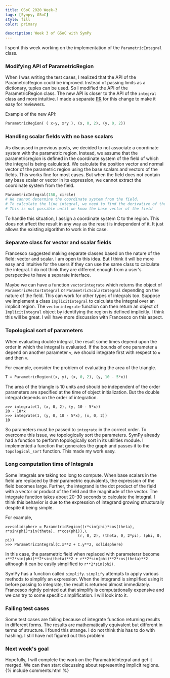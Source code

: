 ```yaml
---
title: GSoC 2020 Week-3
tags: [Sympy, GSoC]
style: fill
color: primary

description: Week 3 of GSoC with SymPy
---
```


I spent this week working on the implementation of the `ParametricIntegral` class. 

### Modifying API of ParametricRegion
When I was writing the test cases, I realized that the API of the ParametricRegion could be improved. Instead of passing limits as a dictionary, tuples can be used. 
So I modified the API of the ParametricRegion class. The new API is closer to the API of the `integral` class and more intuitive.  I made a separate [PR](https://github.com/sympy/sympy/pull/19580) for this change to make it easy for reviewers. 

Example of the new API:
```python
ParametricRegion( ( x+y, x*y ), (x, 0, 2), (y, 0, 2))
```

### Handling scalar fields with no base scalars
As discussed in previous posts, we decided to not associate a coordinate system with the parametric region. Instead, we assume that the parametricregion is defined in the coordinate system of the field of which the integral is being calculated. We calculate the position vector and normal vector of the parametric region using the base scalars and vectors of the fields. This works fine for most cases. But when the field does not contain any base scalar or vector in its expression, we cannot extract the coordinate system from the field.
```python
ParametricIntegral(150, circle)
# We cannot determine the coordinate system from the field. 
# To calculate the line integral, we need to find the derivative of the position vector.
# This is not possible until we know the base vector of the field
```
To handle this situation, I assign a coordinate system C to the region. This does not affect the result in any way as the result is independent of it. It just allows the existing algorithm to work in this case.

### Separate class for vector and scalar fields
Francesco suggested making separate classes based on the nature of the field: vector and scalar. I am open to this idea. But I think it will be more easy and intuitive for the users if they can use the same class to calculate the integral. I do not think they are different enough from a user's perspective to have a separate interface. 

Maybe we can have a function `vectorintegrate` which returns the object of `ParametricVectorIntegral` or `ParametricScalarIntegral` depending on the nature of the field. This can work for other types of integrals too. Suppose we implement a class `ImplicitIntegral` to calculate the integral over an implicit region. The `vectorintegrate` function can then return an object of `ImplicitIntegral` object by identifying the region is defined implicitly. I think this will be great. I will have more discussion with Francesco on this aspect.

### Topological sort of parameters
When evaluating double integral, the result some times depend upon the order in which the integral is evaluated. If the bounds of one parameter `u` depend on another parameter `v`, we should integrate first with respect to `u` and then `v`. 

For example, consider the problem of evaluating the area of the triangle. 
```python
T = ParametricRegion((x, y), (x, 0, 2), (y, 10 - 5*x))
```
The area of the triangle is 10 units and should be independent of the order parameters are specified at the time of object initialization. But the double integral depends on the order of integration. 
```
>>> integrate(1, (x, 0, 2), (y, 10 - 5*x))
20 - 10*x
>>> integrate(1, (y, 0, 10 - 5*x), (x, 0, 2))
10
```
So parameters must be passed to `integrate` in the correct order. To overcome this issue, we topologically sort the parameters. SymPy already had a function to perform topologically sort in its utilities module. I implemented a function that generates the graph and passes it to the `topological_sort` function. This made my work easy.

### Long computation time of Integrals
Some integrals are taking too long to compute. When base scalars in the field are replaced by their parametric equivalents, the expression of the field becomes large. Further, the integrand is the dot product of the field with a vector or product of the field and the magnitude of the vector. The integrate function takes about 20-30 seconds to calculate the integral. I think this behavior is due to the expression of integrand growing structurally despite it being simple. 

For example,
```
>>>solidsphere = ParametricRegion((r*sin(phi)*cos(theta), r*sin(phi)*sin(theta), r*cos(phi)),\
                                (r, 0, 2), (theta, 0, 2*pi), (phi, 0, pi))
>>> ParametricIntegral(C.x**2 + C.y**2, solidsphere)
```
In this case, the parametric field when replaced with parametersr become `r**2*sin(phi)**2*sin(theta)**2 + r**2*sin(phi)**2*cos(theta)**2` although it can be easily simplified to `r**2*sin(phi)`.

SymPy has a function called `simplify`. `simplify` attempts to apply various methods to simplify an expression. When the integrand is simplified using it before passing to integrate, the result is returned almost immediately. Francesco rightly pointed out that simplify is computationally expensive and we can try to some specific simplification. I will look into it.

### Failing test cases
Some test cases are failing because of integrate function returning results in different forms. The results are mathematically equivalent but different in terms of structure. I found this strange. I do not think this has to do with hashing. I still have not figured out this problem.

### Next week's goal 
Hopefully, I will complete the work on the ParamatricIntegral and get it merged. We can then start discussing about representing implicit regions.
{% include comments.html %}

